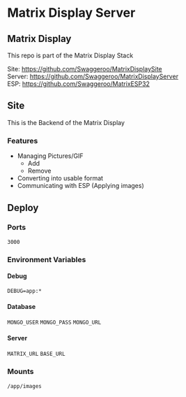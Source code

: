# Matrix Display Server

## Matrix Display
This repo is part of the Matrix Display Stack

Site: https://github.com/Swaggeroo/MatrixDisplaySite \
Server: https://github.com/Swaggeroo/MatrixDisplayServer \
ESP: https://github.com/Swaggeroo/MatrixESP32

## Site
This is the Backend of the Matrix Display

### Features
- Managing Pictures/GIF
  - Add
  - Remove
- Converting into usable format
- Communicating with ESP (Applying images)

## Deploy

### Ports
`3000`

### Environment Variables

#### Debug
`DEBUG=app:*`

#### Database
`MONGO_USER`
`MONGO_PASS`
`MONGO_URL`

#### Server
`MATRIX_URL`
`BASE_URL`

### Mounts
`/app/images`
